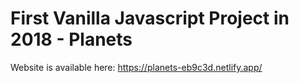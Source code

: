 # First Vanilla Javascript Project in 2018 - Planets
Website is available here: https://planets-eb9c3d.netlify.app/


